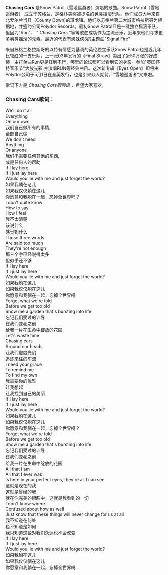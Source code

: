 

**Chasing Cars** 是Snow Patrol（雪地巡游者）演唱的歌曲。Snow Patrol（雪地巡游者）
成立于苏格兰，是格林美奖被提名的另类摇滚乐队。他们成员大半来自北爱尔兰当县（County
Down)的班戈镇。他们以苏格兰第二大城市格拉斯哥为根据地，并签约公司Polydor Records。最初Snow
Patrol只是一隧独立摇滚乐队，但因为"Run"、 " _Chasing Cars_
"等等歌曲成功作为主流音乐，近年来他们寻求更多另类摇滚的元素。最近的代表有蜘蛛侠3的主题曲"Signal Fire"

  
来自苏格兰格拉斯哥的以特有情感为基调的英伦独立乐队Snow Patrol也是近几年比较红的一支乐队，上一张03年发行的《Final
Straw》卖出了近50万张的好成绩，主打单曲Run更是红到不行，哪里的论坛都可以看到它的身影。参加"英国怀特音乐节"大放光彩,并演唱RUN等经典曲目。这次新专辑《Eyes
Open》即将由Polydor公司于5月1日在全英发行，也是引来众人期待，“雪地巡游者”又来啦。

  
歌词下方是 _Chasing Cars钢琴谱_ ，希望大家喜欢。

### Chasing Cars歌词：

We'll do it all  
Everything  
On our own  
我们自己做所有的事情,  
全部自己做  
We don't need  
Anything  
Or anyone  
我们不需要任何其他的东西,  
或是任何人的帮助  
If I lay here  
If I just lay here  
Would you lie with me and just forget the world?  
如果我躺在这儿  
如果我仅仅躺在这儿  
你愿意和我躺在一起，忘掉全世界吗？  
I don't quite know  
How to say  
How I feel  
我不太清楚  
该说什么  
感觉到什么  
Those three words  
Are said too much  
They're not enough  
那三个字已经说得太多  
但似乎还不够  
If I lay here  
If I just lay here  
Would you lie with me and just forget the world?  
如果我躺在这儿  
如果我仅仅躺在这儿  
你愿意和我躺在一起，忘掉全世界吗  
Forget what we're told  
Before we get too old  
Show me a garden that's bursting into life  
忘记我们受过的训导  
在我们变老之前  
给我一片在生命中绽放的花园  
Let's waste time  
Chasing cars  
Around our heads  
让我们虚度光阴  
追逐来往的车流  
I need your grace  
To remind me  
To find my own  
我需要你的优雅  
让我想起  
让我找到自己的美丽  
If I lay here  
If I just lay here  
Would you lie with me and just forget the world?  
如果我躺在这儿  
如果我仅仅躺在这儿  
你愿意和我躺在一起，忘掉全世界吗？  
Forget what we're told  
Before we get too old  
Show me a garden that's bursting into life  
忘记我们受过的训导  
在我们变老之前  
给我一片在生命中绽放的花园  
All that I am  
All that I ever was  
Is here in your perfect eyes, they're all I can see  
这就是现在的我  
这就是曾经的我  
就在你完美的眼眸中，这就是我看到的一切  
I don't know where  
Confused about how as well  
Just know that these things will never change for us at all  
我不知道在何处  
也不知道是如何  
我只知道这些对我们永远也不会改变  
If I lay here  
If I just lay here  
Would you lie with me and just forget the world?  
如果我躺在这儿  
如果我仅仅躺在这儿  
你愿意和我躺在一起，忘掉全世界吗

